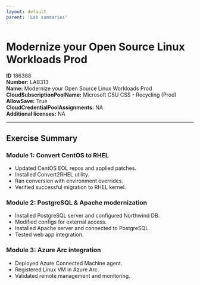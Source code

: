 ```yaml
---
layout: default
parent: 'Lab summaries'
---
```


# Modernize your Open Source Linux Workloads Prod

**ID** 186388  
**Number:** LAB313  
**Name:** Modernize your Open Source Linux Workloads Prod
**CloudSubscriptionPoolName:** Microsoft CSU CSS - Recycling (Prod)  
**AllowSave:** True  
**CloudCredentialPoolAssignments:** NA  
**Additional licenses:** NA  

---

## Exercise Summary

### Module 1: Convert CentOS to RHEL
- Updated CentOS EOL repos and applied patches.  
- Installed Convert2RHEL utility.  
- Ran conversion with environment overrides.  
- Verified successful migration to RHEL kernel.  

### Module 2: PostgreSQL & Apache modernization
- Installed PostgreSQL server and configured Northwind DB.  
- Modified configs for external access.  
- Installed Apache server and connected to PostgreSQL.  
- Tested web app integration.  

### Module 3: Azure Arc integration
- Deployed Azure Connected Machine agent.  
- Registered Linux VM in Azure Arc.  
- Validated remote management and monitoring.
